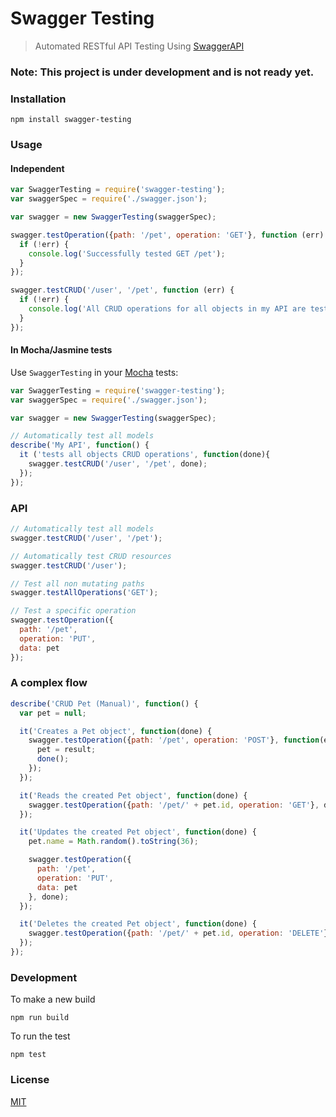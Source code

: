 # Swagger Testing

> Automated RESTful API Testing Using [SwaggerAPI](http://swagger.io)

### Note: This project is under development and is not ready yet.

### Installation
```
npm install swagger-testing
```

### Usage

#### Independent

```js
var SwaggerTesting = require('swagger-testing');
var swaggerSpec = require('./swagger.json');

var swagger = new SwaggerTesting(swaggerSpec);

swagger.testOperation({path: '/pet', operation: 'GET'}, function (err) {
  if (!err) {
    console.log('Successfully tested GET /pet');
  }
});

swagger.testCRUD('/user', '/pet', function (err) {
  if (!err) {
    console.log('All CRUD operations for all objects in my API are tested successfully.');
  }
});
```

#### In Mocha/Jasmine tests

Use `SwaggerTesting` in your [Mocha](https://github.com/mochajs/mocha) tests:

```js
var SwaggerTesting = require('swagger-testing');
var swaggerSpec = require('./swagger.json');

var swagger = new SwaggerTesting(swaggerSpec);

// Automatically test all models
describe('My API', function() {
  it ('tests all objects CRUD operations', function(done){
    swagger.testCRUD('/user', '/pet', done);
  });
});

```

### API

```js
// Automatically test all models
swagger.testCRUD('/user', '/pet');
```

```js
// Automatically test CRUD resources
swagger.testCRUD('/user');
```

```js
// Test all non mutating paths
swagger.testAllOperations('GET');
```

```js
// Test a specific operation
swagger.testOperation({
  path: '/pet',
  operation: 'PUT',
  data: pet
});
```

### A complex flow  

```js
describe('CRUD Pet (Manual)', function() {
  var pet = null;

  it('Creates a Pet object', function(done) {
    swagger.testOperation({path: '/pet', operation: 'POST'}, function(err, result) {
      pet = result;
      done();
    });
  });

  it('Reads the created Pet object', function(done) {
    swagger.testOperation({path: '/pet/' + pet.id, operation: 'GET'}, done);
  });

  it('Updates the created Pet object', function(done) {
    pet.name = Math.random().toString(36);

    swagger.testOperation({
      path: '/pet',
      operation: 'PUT',
      data: pet
    }, done);
  });

  it('Deletes the created Pet object', function(done) {
    swagger.testOperation({path: '/pet/' + pet.id, operation: 'DELETE'}, done);
  });
});

```

### Development

To make a new build

```shell
npm run build
```

To run the test

```shell
npm test
```

### License

[MIT](./LICENSE)
